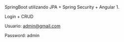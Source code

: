 
SpringBoot utilizando JPA + Spring Security + Angular 1.

Login + CRUD

Usuario: admin@gmail.com

Password: admin
